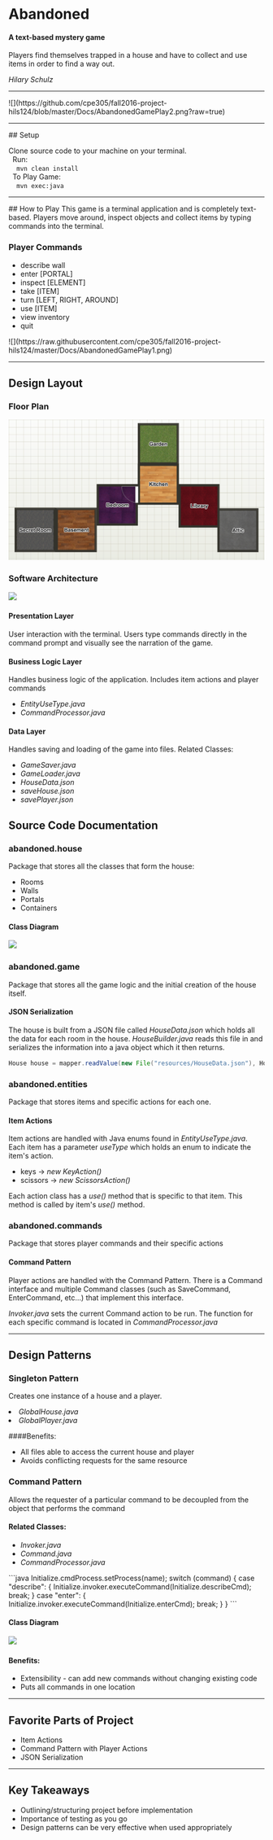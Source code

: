 # Abandoned
#### A text-based mystery game
Players find themselves trapped in a house and have to collect and use items in order to find a way out.

*Hilary Schulz*
<hr>
![](https://github.com/cpe305/fall2016-project-hils124/blob/master/Docs/AbandonedGamePlay2.png?raw=true)
<hr>
## Setup

Clone source code to your machine on your terminal. <br>
&nbsp;&nbsp;Run: <br>
&nbsp;&nbsp;&nbsp;&nbsp;```mvn clean install```<br>
&nbsp;&nbsp;To Play Game: <br>
&nbsp;&nbsp;&nbsp;&nbsp;```mvn exec:java```
<hr>
## How to Play
This game is a terminal application and is completely text-based. Players move around, inspect objects and collect items by typing commands into the terminal.

### Player Commands
<ul>
  <li>describe wall</li>
  <li>enter [PORTAL]</li>
  <li>inspect [ELEMENT]</li>
  <li>take [ITEM]</li>
  <li>turn [LEFT, RIGHT, AROUND]</li>
  <li>use [ITEM]</li>
  <li>view inventory</li>
  <li>quit</li>
</ul>
![](https://raw.githubusercontent.com/cpe305/fall2016-project-hils124/master/Docs/AbandonedGamePlay1.png)

<hr>

## Design Layout

### Floor Plan
![](https://raw.githubusercontent.com/cpe305/fall2016-project-hils124/master/Docs/FloorPlanAbandoned.png)

### Software Architecture
![](https://raw.githubusercontent.com/cpe305/fall2016-project-hils124/master/Docs/architectdesign.png)

#### Presentation Layer
User interaction with the terminal.
Users type commands directly in the command prompt and visually see the narration of the game.

#### Business Logic Layer
Handles business logic of the application.
Includes item actions and player commands
<ul>
  <li><em>EntityUseType.java</em></li>
  <li><em>CommandProcessor.java</em></li>
</ul>

#### Data Layer
Handles saving and loading of the game into files.
Related Classes:
<ul>
  <li><em>GameSaver.java</em></li>
  <li><em>GameLoader.java</em></li>
  <li><em>HouseData.json</em></li>
  <li><em>saveHouse.json</em></li>
  <li><em>savePlayer.json</em></li>
</ul>


## Source Code Documentation
### abandoned.house
Package that stores all the classes that form the house:
<ul>
  <li>Rooms</li>
  <li>Walls</li>
  <li>Portals</li>
  <li>Containers</li>
</ul>

#### Class Diagram
![](https://raw.githubusercontent.com/cpe305/fall2016-project-hils124/master/Docs/ClassDiagramAbandoned.png)

### abandoned.game
Package that stores all the game logic and the initial creation of the house itself.

#### JSON Serialization
The house is built from a JSON file called *HouseData.json* which holds all the data for each room in the house. *HouseBuilder.java* reads this file in and serializes the information into a java object which it then returns.

```java
House house = mapper.readValue(new File("resources/HouseData.json"), House.class);
```

### abandoned.entities
Package that stores items and specific actions for each one.
#### Item Actions
Item actions are handled with Java enums found in *EntityUseType.java*. Each item has a parameter *useType* which holds an enum to indicate the item's action.
<ul>
  <li> keys -> <em>new KeyAction()</em></li>
  <li> scissors -> <em>new ScissorsAction()</em></li>
</ul>

Each action class has a *use()* method that is specific to that item. This method is called by item's *use()* method.

### abandoned.commands
Package that stores player commands and their specific actions
#### Command Pattern
Player actions are handled with the Command Pattern. There is a Command interface and multiple Command classes (such as SaveCommand, EnterCommand, etc...) that implement this interface.

<em>Invoker.java</em> sets the current Command action to be run. The function for each specific command is located in <em>CommandProcessor.java</em>

<hr>

## Design Patterns
### Singleton Pattern
Creates one instance of a house and a player.
  <li><em>GlobalHouse.java</em></li>
  <li><em>GlobalPlayer.java</em></li>


####Benefits:
<ul>
  <li>All files able to access the current house and player</li>
  <li>Avoids conflicting requests for the same resource</li>
</ul>


### Command Pattern
Allows the requester of a particular command to be decoupled from the object that performs the command

#### Related Classes:
<ul>
  <li><em>Invoker.java</em></li>
  <li><em>Command.java</em></li>
  <li><em>CommandProcessor.java</em></li>
</ul>
```java
      Initialize.cmdProcess.setProcess(name);
      switch (command) {
        case "describe": {
          Initialize.invoker.executeCommand(Initialize.describeCmd);
          break;
        }
        case "enter": {
          Initialize.invoker.executeCommand(Initialize.enterCmd);
          break;
        }
      }
```

#### Class Diagram
![](https://github.com/cpe305/fall2016-project-hils124/blob/master/Docs/CommandPattern.png?raw=true)

#### Benefits:
<ul>
  <li>Extensibility - can add new commands without changing existing code</li>
  <li>Puts all commands in one location</li>
</ul>

<hr>

## Favorite Parts of Project
<ul>
  <li>Item Actions</li>
  <li>Command Pattern with Player Actions</li>
  <li>JSON Serialization</li>
</ul>

<hr>

## Key Takeaways
<ul>
  <li>Outlining/structuring project before implementation</li>
  <li>Importance of testing as you go</li>
  <li>Design patterns can be very effective when used appropriately</li>
</ul>
